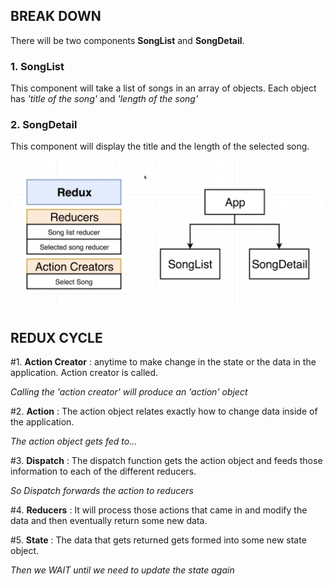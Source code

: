 ## BREAK DOWN ##
There will be two components **SongList** and **SongDetail**.

### 1. SongList ###
This component will take a list of songs in an array of objects. Each object has *'title of the song'* and *'length of the song'*

### 2. SongDetail ###
This component will display the title and the length of the selected song.

![alt text](public/redux-layout.png)

## REDUX CYCLE ##
#1. **Action Creator** : anytime to make change in the state or the data in the application. Action creator is called.

*Calling the 'action creator' will produce an 'action' object*

#2. **Action** : The action object relates exactly how to change data inside of the application.

*The action object gets fed to...*

#3. **Dispatch** : The dispatch function gets the action object and feeds those information to each of the different reducers.

*So Dispatch forwards the action to reducers*

#4. **Reducers** : It will process those actions that came in and modify the data and then eventually return some new data.

#5. **State** : The data that gets returned gets formed into some new state object.

*Then we WAIT until we need to update the state again*


